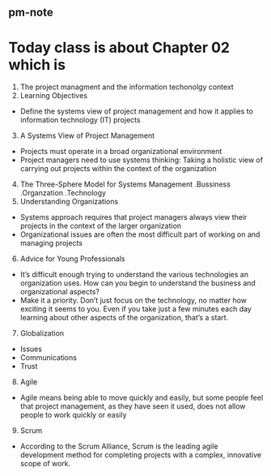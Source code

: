 
## pm-note

# Today class is about Chapter 02 which is

1. The project managment and the information techonolgy context
2. Learning Objectives 
 - Define the systems view of project management and how it applies to information technology (IT) projects
3. A Systems View of Project Management
 - Projects must operate in a broad organizational environment
 - Project managers need to use systems thinking:
  Taking a holistic view of carrying out projects within the context of the organization 
4. The Three-Sphere Model for Systems Management
 .Bussiness
 .Organzation
 .Technology
5. Understanding Organizations
 - Systems approach requires that project managers always view their projects in the context of the larger organization
 - Organizational issues are often the most difficult part of working on and managing projects
6. Advice for Young Professionals
 - It’s difficult enough trying to understand the various technologies an organization uses. How can you begin to understand the business and organizational aspects? 
 - Make it a priority. Don’t just focus on the technology, no matter how exciting it seems to you. Even if you take just a few minutes each day learning about other aspects of    the organization, that’s a start. 
7. Globalization
 - Issues
 - Communications
 - Trust
8. Agile
 - Agile means being able to move quickly and easily, but some people feel that project management, as they have seen it used, does not allow people to work quickly or easily
9. Scrum
 - According to the Scrum Alliance, Scrum is the leading agile development method for completing projects with a complex, innovative scope of work.





